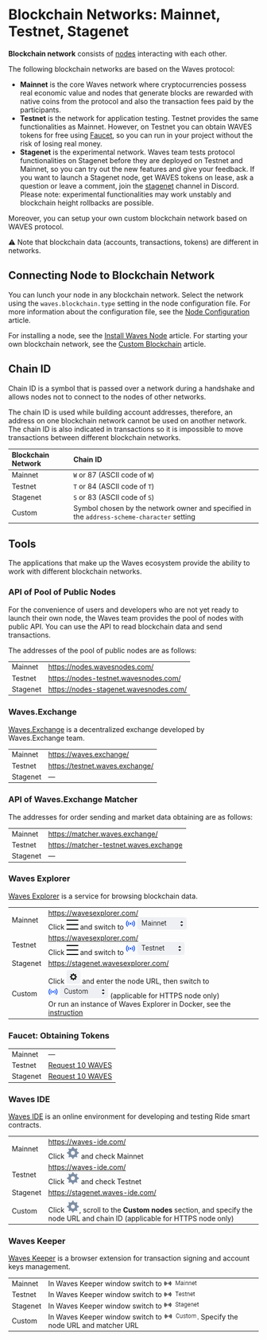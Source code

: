 # Blockchain Networks: Mainnet, Testnet, Stagenet

**Blockchain network** consists of [nodes](/en/blockchain/node/) interacting with each other.

The following blockchain networks are based on the Waves protocol:

* **Mainnet** is the core Waves network where cryptocurrencies possess real economic value and nodes that generate blocks are rewarded with native coins from the protocol and also the transaction fees paid by the participants.
* **Testnet** is the network for application testing. Testnet provides the same functionalities as Mainnet. However, on Testnet you can obtain WAVES tokens for free using [Faucet](https://testnet.wavesexplorer.com/faucet), so you can run in your project without the risk of losing real money.
* **Stagenet** is the experimental network. Waves team tests protocol functionalities on Stagenet before they are deployed on Testnet and Mainnet, so you can try out the new features and give your feedback. If you want to launch a Stagenet node, get WAVES tokens on lease, ask a question or leave a comment, join the [stagenet](https://discord.gg/3g8XR6B) channel in Discord. Please note: experimental functionalities may work unstably and blockchain height rollbacks are possible.

Moreover, you can setup your own custom blockchain network based on WAVES protocol.

:warning: Note that blockchain data (accounts, transactions, tokens) are different in networks.

## Connecting Node to Blockchain Network

You can lunch your node in any blockchain network. Select the network using the `waves.blockchain.type` setting in the node configuration file.  For more information about the configuration file, see the [Node Configuration](/en/waves-node/node-configuration) article.

For installing a node, see the [Install Waves Node](/en/waves-node/how-to-install-a-node/how-to-install-a-node) article. For starting your own blockchain network, see the [Custom Blockchain](/en/waves-node/private-waves-network) article.

## Chain ID

Chain ID is a symbol that is passed over a network during a handshake and allows nodes not to connect to the nodes of other networks.

The chain ID is used while building account addresses, therefore, an address on one blockchain network cannot be used on another network. The chain ID is also indicated in transactions so it is impossible to move transactions between different blockchain networks.

| Blockchain Network | Chain ID |
| :--- | :--- |
| Mainnet | `W` or 87 (ASCII code of `W`) |
| Testnet | `T` or 84 (ASCII code of `T`) |
| Stagenet | `S` or 83 (ASCII code of `S`) |
| Custom | Symbol chosen by the network owner and specified in the `address-scheme-character` setting |

## Tools

The applications that make up the Waves ecosystem provide the ability to work with different blockchain networks.

### API of Pool of Public Nodes

For the convenience of users and developers who are not yet ready to launch their own node, the Waves team provides the pool of nodes with public API. You can use the API to read blockchain data and send transactions.

The addresses of the pool of public nodes are as follows:

| | |
| :--- | :--- |
| Mainnet | <https://nodes.wavesnodes.com/> |
| Testnet | <https://nodes-testnet.wavesnodes.com/> |
| Stagenet | <https://nodes-stagenet.wavesnodes.com/> |

### Waves.Exchange

[Waves.Exchange](https://docs.waves.exchange/en/) is a decentralized exchange developed by Waves.Exchange team.

| | |
| :--- | :--- |
| Mainnet | <https://waves.exchange/> |
| Testnet | <https://testnet.waves.exchange/> |
| Stagenet | — |

### API of Waves.Exchange Matcher

The addresses for order sending and market data obtaining are as follows:

| | |
| :--- | :--- |
| Mainnet | <https://matcher.waves.exchange/> |
| Testnet | <https://matcher-testnet.waves.exchange> |
| Stagenet | — |

### Waves Explorer

[Waves Explorer](/en/ecosystem/waves-explorer/about-waves-explorer) is a service for browsing blockchain data.

| | |
| :--- | :--- |
| Mainnet | <https://wavesexplorer.com/><br>Click ![](./_assets/settings.png) and switch to ![](./_assets/mainnet.png) |
| Testnet | <https://wavesexplorer.com/><br>Click ![](./_assets/settings.png) and switch to ![](./_assets/testnet.png) |
| Stagenet | <https://stagenet.wavesexplorer.com/> |
| Custom | Click ![](./_assets/explorer-custom.png) and enter the node URL, then switch to ![](./_assets/custom.png) (applicable for HTTPS node only)<br>Or run an instance of Waves Explorer in Docker, see the [instruction](https://medium.com/wavesprotocol/how-to-build-deploy-and-test-a-waves-ride-dapp-785311f58c2) |

### Faucet: Obtaining Tokens

|  |  |
| :--- | :--- |
| Mainnet | — |
| Testnet | [Request 10 WAVES](https://testnet.wavesexplorer.com/faucet) |
| Stagenet | [Request 10 WAVES](https://stagenet.wavesexplorer.com/faucet) |

### Waves IDE

[Waves IDE](/en/building-apps/smart-contracts/tools/waves-ide) is an online environment for developing and testing Ride smart contracts.

| | |
| :--- | :--- |
| Mainnet | <https://waves-ide.com/><br>Click ![](./_assets/ide-settings.png) and check Mainnet |
| Testnet | <https://waves-ide.com/><br>Click ![](./_assets/ide-settings.png) and check Testnet |
| Stagenet | <https://stagenet.waves-ide.com/> |
| Custom | Click ![](./_assets/ide-settings.png), scroll to the **Custom nodes** section, and specify the node URL and chain ID (applicable for HTTPS node only) |

### Waves Keeper

[Waves Keeper](/en/ecosystem/waves-keeper/) is a browser extension for transaction signing and account keys management.

| | |
| :--- | :--- |
| Mainnet | In Waves Keeper window switch to ![](./_assets/keeper-mainnet.png) |
| Testnet | In Waves Keeper window switch to ![](./_assets/keeper-testnet.png) |
| Stagenet | In Waves Keeper window switch to ![](./_assets/keeper-stagenet.png) |
| Custom |In Waves Keeper window switch to ![](./_assets/keeper-custom.png). Specify the node URL and matcher URL |
